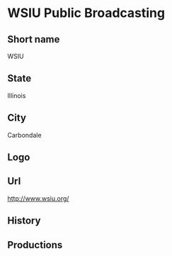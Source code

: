# WSIU Public Broadcasting

## Short name

WSIU

## State

Illinois

## City

Carbondale

## Logo



## Url

http://www.wsiu.org/

## History



## Productions


